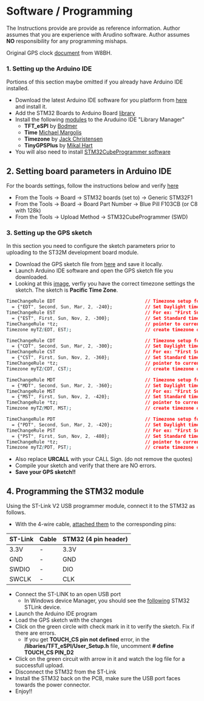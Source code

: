 # Software / Programming
The Instructions provide are provide as reference information. Author assumes that you are experience with Arudino software.
Author assumes **NO** responsibility for any programming mishaps.

Original GPS clock [document](http://w8bh.net/gps_clock.pdf) from W8BH. 

### 1. Setting up the Arduino IDE
Portions of this section maybe omitted if you already have Arduino IDE installed.  

* Download the latest Arduino IDE software for you platform from [here](https://www.arduino.cc/en/Main/Software) and install it.
* Add the STM32 Boards to Arduino Board [library](https://github.com/stm32duino/Arduino_Core_STM32/wiki/Getting-Started)
* Install the following [modules](https://github.com/kj7dz/GPS-clock/blob/main/images/IDE%20modules.jpg) to the Aruduino IDE "Library Manager"
	* **TFT_eSPI** by [Bodmer](https://github.com/Bodmer/TFT_eSPI)
	* **Time** [Michael Margolis](https://github.com/PaulStoffregen/Time)
	* **Timezone** by [Jack Christensen](https://github.com/JChristensen/Timezone)
	* **TinyGPSPlus** by [Mikal Hart](https://github.com/mikalhart/TinyGPSPlus)
 * You will also need to install [STM32CubeProgrammer software](https://www.st.com/en/development-tools/stm32cubeprog.html#get-software)
  
## 2. Setting board parameters in Arduino IDE
For the boards settings, follow the instructions below and verify [here](https://github.com/kj7dz/GPS-clock/blob/main/images/Board%20Settings.png)
* From the Tools -> Board -> STM32 boards (set to) -> Generic STM32F1
* From the Tools -> Board -> Board Part Number -> Blue Pill F103CB (or C8 with 128k)
* From the Tools -> Upload Method -> STM32CubeProgrammer (SWD)

### 3. Setting up the GPS sketch 
In this section you need to configure the sketch parameters prior to uploading to the ST32M development board module.  

* Download the GPS sketch file from [here](https://github.com/kj7dz/GPS-clock/blob/main/Sketch%20code/GPS_Clock_Triplel_STM_32.ino) and save it locally.
* Launch Arduino IDE software and open the GPS sketch file you downloaded.
* Looking at this [image](https://github.com/kj7dz/GPS-clock/blob/main/images/GPS%20sketch.jpg), verfiy you have the correct timezone settings the sketch.  The sketch is **Pacific Time Zone**.
```css
TimeChangeRule EDT                                 // Timezone setup for EST/EDT.
  = {"EDT", Second, Sun, Mar, 2, -240};            // Set Daylight time here.  UTC-4hrs
TimeChangeRule EST                                 // For ex: "First Sunday in Nov at 02:00"
  = {"EST", First, Sun, Nov, 2, -300};             // Set Standard time here.  UTC-5hrs
TimeChangeRule *tz;                                // pointer to current time change rule
Timezone myTZ(EDT, EST);                           // create timezone object with rules above
```
```css
TimeChangeRule CDT                                 // Timezone setup for CST/CDT.
  = {"CDT", Second, Sun, Mar, 2, -300};            // Set Daylight time here.  UTC-5hrs
TimeChangeRule CST                                 // For ex: "First Sunday in Nov at 02:00"
  = {"CST", First, Sun, Nov, 2, -360};             // Set Standard time here.  UTC-6hrs
TimeChangeRule *tz;                                // pointer to current time change rule
Timezone myTZ(CDT, CST);                           // create timezone object with rules above
```
```css
TimeChangeRule MDT                                 // Timezone setup for MST/MDT.
  = {"MDT", Second, Sun, Mar, 2, -360};            // Set Daylight time here.  UTC-6hrs
TimeChangeRule MST                                 // For ex: "First Sunday in Nov at 02:00"
  = {"MST", First, Sun, Nov, 2, -420};             // Set Standard time here.  UTC-7hrs
TimeChangeRule *tz;                                // pointer to current time change rule
Timezone myTZ(MDT, MST);                           // create timezone object with rules above
```
```css
TimeChangeRule PDT                                 // Timezone setup for PST/PDT.
  = {"PDT", Second, Sun, Mar, 2, -420};            // Set Daylight time here.  UTC-7hrs
TimeChangeRule PST                                 // For ex: "First Sunday in Nov at 02:00"
  = {"PST", First, Sun, Nov, 2, -480};             // Set Standard time here.  UTC-8hrs
TimeChangeRule *tz;                                // pointer to current time change rule
Timezone myTZ(PDT, PST);                           // create timezone object with rules above
```
* Also replace **URCALL** with your CALL Sign. (do not remove the quotes)
* Compile your sketch and verify that there are NO errors.
* **Save your GPS sketch!!**


## 4. Programming the STM32 module
Using the ST-Link V2 USB programmer module, connect it to the STM32 as follows.
* With the 4-wire cable, [attached them](https://github.com/kj7dz/GPS-clock/blob/main/images/Programmer%201.png) to the corresponding pins:

|ST-Link | Cable| STM32 (4 pin header) |
| --- | - | --- |
| 3.3V |  - | 3.3V |
| GND  | - | GND |
| SWDIO | - | DIO |
| SWCLK | - | CLK | 
* Connect the ST-LINK to an open USB port
	* In Windows device Manager, you should see the [following](https://github.com/kj7dz/GPS-clock/blob/main/images/Device%20Mgr.jpg) STM32 STLink device.
* Launch the Arduino IDE program
* Load the GPS sketch with the changes
* Click on the green circle with check mark in it to verify the sketch.  Fix if there are errors.
  	* If you get **TOUCH_CS pin not defined** error, in the **/libaries/TFT_eSPI/User_Setup.h** file, uncomment **# define TOUCH_CS PIN_D2**
* Click on the green circuit with arrow in it and watch the log file for a successfull upload.
* Disconnect the STM32 from the ST-Link
* Install the STM32 back on the PCB, make sure the USB port faces towards the power connector.
* Enjoy!!
  
